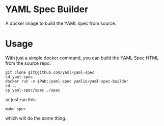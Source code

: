 YAML Spec Builder
=================

A docker image to build the YAML spec from source.

# Usage

With just a simple docker command, you can build the YAML Spec HTML from the
source repo:


```
git clone git@github.com/yaml/yaml-spec
cd yaml-spec
docker run -v $PWD:/yaml-spec yamlio/yaml-spec-builder
cd ..
cp yaml-spec/spec ./spec
```

or just run this:

```
make spec
```

which will do the same thing.
